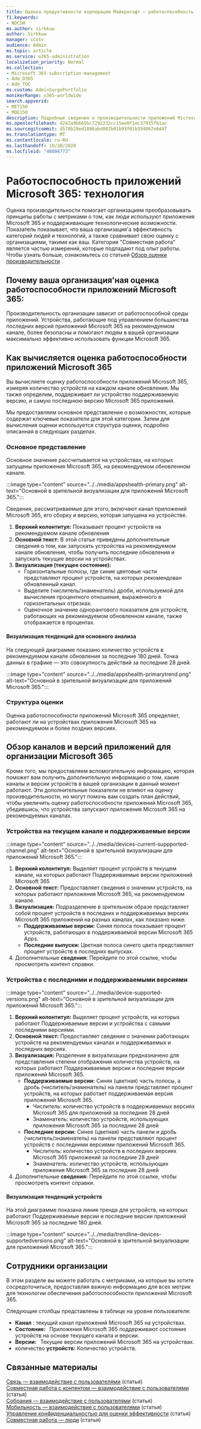 ```yaml
---
title: Оценка продуктивности корпорации Майкрософт — работоспособность приложений Microsoft 365
f1.keywords:
- NOCSH
ms.author: sirkkuw
author: Sirkkuw
manager: scotv
audience: Admin
ms.topic: article
ms.service: o365-administration
localization_priority: Normal
ms.collection:
- Microsoft 365-subscription-management
- Adm_O365
- Adm_TOC
ms.custom: AdminSurgePortfolio
monikerRange: o365-worldwide
search.appverid:
- MET150
- MOE150
description: Подробные сведения о производительности приложений Microsoft 365 с поддержкой технологии работоспособности.
ms.openlocfilehash: 4242a9b665bc7292232cc15ee0f1ec37915fb1ac
ms.sourcegitcommit: d578b28ed1886abd083b01b93f01b354067e6d47
ms.translationtype: MT
ms.contentlocale: ru-RU
ms.lasthandoff: 10/30/2020
ms.locfileid: "48804773"
---
```

# <a name="microsoft-365-apps-health--technology-experiences"></a>Работоспособность приложений Microsoft 365: технология

Оценка производительности помогает организациям преобразовывать принципы работы с метриками о том, как люди используют приложения Microsoft 365 и поддерживающие технологические возможности. Показатель показывает, что ваша организация&#39;а эффективность категорий людей и технологий, а также сравнивает свою оценку с организациями, такими как ваш. Категория "Совместная работа" является частью измерений, которые подпадают под опыт работы. Чтобы узнать больше, ознакомьтесь со статьей [Обзор оценки производительности](productivity-score.md) .

## <a name="why-your-organization39s-microsoft-365-apps-health-score-matters"></a>Почему ваша организация&#39;ная оценка работоспособности приложений Microsoft 365:

Производительность организации зависит от работоспособной среды приложений. Устройства, работающие под управлением большинства последних версий приложений Microsoft 365 на рекомендуемом канале, более безопасны и помогают людям в вашей организации максимально эффективно использовать функции Microsoft 365.

## <a name="how-we-calculate-the-microsoft-365-apps-health-score"></a>Как вычисляется оценка работоспособности приложений Microsoft 365

Вы вычисляете оценку работоспособности приложений Microsoft 365, измеряя количество устройств на каждом канале обновления. Мы также определим, поддерживает ли устройство поддерживаемую версию, и самую последнюю версию Microsoft 365 приложений.

Мы предоставляем основное представление о возможностях, которые содержат ключевые показатели для этой категории. Затем для вычисления оценки используется структура оценки, подробно описанная в следующих разделах.

### <a name="primary-insight"></a>Основное представление

Основное значение рассчитывается на устройствах, на которых запущены приложения Microsoft 365, на рекомендуемом обновленном канале.

:::image type="content" source="../../media/appshealth-primary.png" alt-text="Основной в зрительной визуализации для приложений Microsoft 365.":::

Сведения, рассматриваемые для этого, включают канал приложений Microsoft 365, его сборку и версию, которая запущена на устройстве.

1. **Верхний колонтитул:**  Показывает процент устройств на рекомендуемом канале обновления
1. **Основной текст:**  В этой статье приведены дополнительные сведения о том, как запускать устройства на рекомендуемом канале обновления, чтобы получить последние обновления и запускать текущие версии на устройствах.
1. **Визуализация (текущее состояние):**
    - Горизонтальные полосы, где синие цветовые части представляют процент устройств, на которых рекомендован обновленный канал.
    - Выделите (числитель/знаменатель) дроби, используемой для вычисления процентного отношения, выраженного в горизонтальных отрезках.
    - Оценочное значение однорангового показателя для устройств, работающих на рекомендуемом обновленном канале, также отображается в процентах.

#### <a name="trend-visualization-of-the-primary-insight"></a>Визуализация тенденций для основного анализа

На следующей диаграмме показано количество устройств в рекомендуемом канале обновления за последние 180 дней. Точка данных в графике — это совокупность действий за последние 28 дней.

:::image type="content" source="../../media/appshealth-primarytrend.png" alt-text="Основной в зрительной визуализации для приложений Microsoft 365.":::

### <a name="scoring-framework"></a>Структура оценки

Оценка работоспособности приложений Microsoft 365 определяет, работают ли на устройствах приложения Microsoft 365 на рекомендуемом и более поздних версиях.

## <a name="explore-your-organization-microsoft-365-app-channels-and-versions"></a>Обзор каналов и версий приложений для организации Microsoft 365

Кроме того, мы предоставляем вспомогательную информацию, которая поможет вам получить дополнительную информацию о том, какие каналы и версии устройств в вашей организации в данный момент работают. Эти дополнительные показатели не влияют на оценку производительности, но могут помочь вам создать план действий, чтобы увеличить оценку работоспособности приложений Microsoft 365, убедившись, что устройства запускают приложения Microsoft 365 на рекомендуемых каналах.

### <a name="devices-on-current-channel-and-running-supported-versions"></a>Устройства на текущем канале и поддерживаемые версии

:::image type="content" source="../../media/devices-current-suppported-channel.png" alt-text="Основной в зрительной визуализации для приложений Microsoft 365.":::

1. **Верхний колонтитул:**  Выделяет процент устройств в текущем канале, на которых работают Поддерживаемые версии приложений Microsoft 365
1. **Основной текст:**  Предоставляет сведения о значении устройств, на которых работают приложения Microsoft 365, на рекомендуемом канале.
1. **Визуализация:**  Подразделение в зрительном образе представляет собой процент устройств в последних и поддерживаемых версиях Microsoft 365 приложений на разных каналах, как показано ниже.
    - **Поддерживаемые версии:** Синяя полоса показывает процент устройств, работающих в поддерживаемой версии Microsoft 365 Apps.
    - **Последние выпуски:** Цветная полоса синего цвета представляет процент устройств в последних выпусках.
1. Дополнительные **сведения:**   Перейдите по этой ссылке, чтобы просмотреть контент справки.

### <a name="devices-running-latest-and-supported-versions"></a>Устройства с последними и поддерживаемыми версиями

:::image type="content" source="../../media/device-supported-versions.png" alt-text="Основной в зрительной визуализации для приложений Microsoft 365.":::

1. **Верхний колонтитул:**  Выделяет процент устройств, на которых работают Поддерживаемые версии и устройства с самыми последними версиями.
1. **Основной текст:**  Предоставляет сведения о значении работающих устройств на рекомендуемых каналах и поддерживаемых и последних версиях.
1. **Визуализация:** Разделение в визуализации предназначено для представления степени отображения количества устройств, на которых работают Поддерживаемые версии и последние версии приложений Microsoft 365.
    - **Поддерживаемые версии:** Синяя (цветная) часть полосы, а дробь (числитель/знаменатель) на панели представляет процент устройств, на которых работает поддерживаемая версия приложений Microsoft 365.
        - Числитель: количество устройств в поддерживаемых версиях Microsoft 365 для приложений за последние 28 дней
        - Знаменатель: количество устройств, использующих приложения Microsoft 365 за последние 28 дней
    - **Последние версии:** Синее (цветная) часть панели и дробь (числитель/знаменатель) на панели представляют процент устройств с последними версиями приложений Microsoft 365.
        - Числитель: количество устройств в последних версиях Microsoft 365 приложений за последние 28 дней
        - Знаменатель: количество устройств, использующих приложения Microsoft 365 за последние 28 дней
1. Дополнительные **сведения:**   Перейдите по этой ссылке, чтобы просмотреть контент справки.

#### <a name="trend-visualization-of-the-devices"></a>Визуализация тенденций устройств

На этой диаграмме показана линия тренда для устройств, на которых работают Поддерживаемые версии и последние версии приложений Microsoft 365 за последние 180 дней.

:::image type="content" source="../../media/trendline-devices-supportedversions.png" alt-text="Основной в зрительной визуализации для приложений Microsoft 365.":::

## <a name="people-in-your-organization"></a>Сотрудники организации

В этом разделе вы можете работать с метриками, на которые вы хотите сосредоточиться, предоставляя важную информацию для всех метрик для технологии обеспечения работоспособности приложений Microsoft 365.

Следующие столбцы представлены в таблице на уровне пользователя:

- **Канал** : текущий канал приложений Microsoft 365 на устройствах.
- **Состояние:**   Приложения Microsoft 365 поддерживают состояние устройств на основе текущего канала и версии.
- **Версии:**   Текущие версии приложений Microsoft 365 на устройствах.
- количество **устройств:**  Количество устройств.

## <a name="related-content"></a>Связанные материалы

[Связь — взаимодействие с пользователями](communication.md) (статья) \
[Совместная работа с контентом — взаимодействие с пользователями](content-collaboration.md) (статья) \
[Собрания — взаимодействие с пользователями](meetings.md) (статья) \
[Мобильность — взаимодействие с пользователями](mobility.md) (статья) \
[Управление конфиденциальностью для оценки эффективности](privacy.md) (статья) \
[Совместная работа — люди](teamwork.md) (статья)
